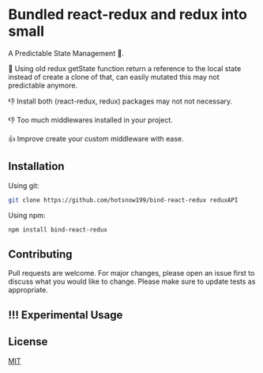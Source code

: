 # Bundled react-redux and redux into small

A Predictable State Management 👀.

💩 Using old redux getState function return a reference to the local state instead of create a clone of that, can easily mutated this may not predictable anymore.

👎 Install both (react-redux, redux) packages may not not necessary.

👎 Too much middlewares installed in your project.

👍 Improve create your custom middleware with ease.

## Installation

Using git:

``` bash
git clone https://github.com/hotsnow199/bind-react-redux reduxAPI
```

Using npm:

``` bash
npm install bind-react-redux
```

## Contributing

Pull requests are welcome. For major changes, please open an issue first to discuss what you would like to change.
Please make sure to update tests as appropriate.

## !!! Experimental Usage

## License

[MIT](https://choosealicense.com/licenses/mit/)
